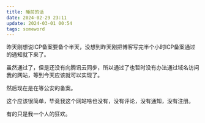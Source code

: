 ```yaml
---
title: 睡前的话
date: 2024-02-29 23:11
update: 2024-03-01 00:54
tags: someword
---
```

昨天刚想说ICP备案要备个半天，没想到昨天刚把博客写完半个小时ICP备案通过的通知就下来了。  

虽然通过了，但是还没有向腾讯云同步，所以通过了也暂时没有办法通过域名访问我的网站，等到今天应该就可以实现了。  

然后现在是在等公安的备案。  

这个应该很简单，毕竟我这个网站啥也没有，没有评论，没有通知，没有注册。  

有的只是我一个人的狂欢。  


